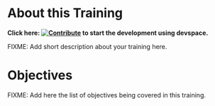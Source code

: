 # About this Training

**Click here: [![Contribute](https://www.eclipse.org/che/contribute.svg)](https://devspaces.apps.tools-na100.dev.ole.redhat.com/#https://github.com/RedHatQuickCourses/ocp-virt-cookbook) to start the development using devspace.**

FIXME: Add short description about your training here.

# Objectives

FIXME: Add here the list of objectives being covered in this training.

